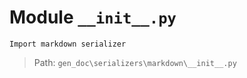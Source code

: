 # Module `__init__.py`
```text
Import markdown serializer
```

> Path: `gen_doc\serializers\markdown\__init__.py`